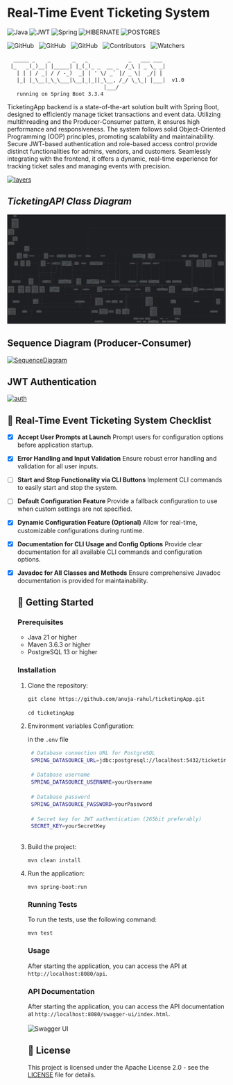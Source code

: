 # Real-Time Event Ticketing System

![Java](https://img.shields.io/badge/java-000?style=for-the-badge&logo=openjdk&logoColor=f89820)
![JWT](https://img.shields.io/badge/-JWT-000?style=for-the-badge&logo=json-web-tokens)
![Spring](https://img.shields.io/badge/spring-000?style=for-the-badge&logo=spring&logoColor=green)
![HIBERNATE](https://img.shields.io/badge/Hibernate-000?style=for-the-badge&logo=hibernate&logoColor=white)
![POSTGRES](https://img.shields.io/badge/-postgresql-000?style=for-the-badge&logo=postgresql)

![GitHub](https://img.shields.io/github/forks/anuja-rahul/ticketingApp?style&logo=github)
&nbsp;
![GitHub](https://img.shields.io/github/license/anuja-rahul/ticketingApp?style&logo=github)
&nbsp;
![GitHub](https://img.shields.io/github/stars/anuja-rahul/ticketingApp?style&logo=github)
&nbsp;
![Contributors](https://img.shields.io/github/contributors/anuja-rahul/ticketingApp?style&logo=github)
&nbsp;
![Watchers](https://img.shields.io/github/watchers/anuja-rahul/ticketingApp?style&logo=github)
&nbsp;

```shell
  _____ _    _       _   _             _   ___ ___
 |_   _(_)__| |_____| |_(_)_ _  __ _  /_\ | _ \_ _|
   | | | / _| / / -_)  _| | ' \/ _` |/ _ \|  _/| |
   |_| |_\__|_\_\___|\__|_|_||_\__, /_/ \_\_| |___|  v1.0
                               |___/
   running on Spring Boot 3.3.4
```

TicketingApp backend is a state-of-the-art solution built with Spring Boot, designed to efficiently manage ticket transactions and event data. 
Utilizing multithreading and the Producer-Consumer pattern, it ensures high performance and responsiveness. 
The system follows solid Object-Oriented Programming (OOP) principles, promoting scalability and maintainability. 
Secure JWT-based authentication and role-based access control provide distinct functionalities for admins, vendors, and customers. 
Seamlessly integrating with the frontend, it offers a dynamic, real-time experience for tracking ticket sales and managing events with precision.

[![layers](https://mermaid.ink/img/pako:eNpVUsGO2yAU_BXr7dVxsLGxzVa9NNtTq0q7PVW-vBgco8XGArzdNMq_F5Ooq554M8O8xwAX6I2QwOFkcRmTb8-P3ZwkX62Z_dMskk-73efk8PNHZMN6I74E1RqtpY38B7zJL9K-qV5G7V7fhGe5GKe8seeofcD7HPR4RLcZN7nX6NxBDomQA67aJ4PSmj8QQlIX5r1K_kApvde730r4kZfL-yOkMEk7oRIh1mXr1IEf5SQ74KEUaF876OZr2IerNy_nuQfu7SpTWBeBXh4UhtuY_iefxHZS4ANqF0htUMgAL-DPS7w_5Xzo2Jt5UKeNX60O9Oj94vh-v8nZSflxPWa9mfZOiRGtH99atmcFa7CgktUUK0pFf8zbZijKfBA1yQuE6zWFBeet6zvwhmSkKvKGVoxWtGyqFM7Ac5LlJWN5WbZ0o1nw_DEmpCBZW7O8aauKVbRmpA4GGdN8vz19_AEpWLOexn8Bw7xf0R7x9S-eDK5R?type=png)](https://mermaid.live/edit#pako:eNpVUsGO2yAU_BXr7dVxsLGxzVa9NNtTq0q7PVW-vBgco8XGArzdNMq_F5Ooq554M8O8xwAX6I2QwOFkcRmTb8-P3ZwkX62Z_dMskk-73efk8PNHZMN6I74E1RqtpY38B7zJL9K-qV5G7V7fhGe5GKe8seeofcD7HPR4RLcZN7nX6NxBDomQA67aJ4PSmj8QQlIX5r1K_kApvde730r4kZfL-yOkMEk7oRIh1mXr1IEf5SQ74KEUaF876OZr2IerNy_nuQfu7SpTWBeBXh4UhtuY_iefxHZS4ANqF0htUMgAL-DPS7w_5Xzo2Jt5UKeNX60O9Oj94vh-v8nZSflxPWa9mfZOiRGtH99atmcFa7CgktUUK0pFf8zbZijKfBA1yQuE6zWFBeet6zvwhmSkKvKGVoxWtGyqFM7Ac5LlJWN5WbZ0o1nw_DEmpCBZW7O8aauKVbRmpA4GGdN8vz19_AEpWLOexn8Bw7xf0R7x9S-eDK5R)

## *TicketingAPI Class Diagram*

[![ClassDiagram](diagrams/ticketingappClassDiagramPreview.png)](https://github.com/anuja-rahul/ticketingApp/blob/main/diagrams/ticketingappClassDiagram.png)

## Sequence Diagram (Producer-Consumer)

[![SequenceDiagram](https://mermaid.ink/img/pako:eNrtVsuO2jAU_RXLqxmJoRARFLwYqUO77AY6s6jYuLEHrEns1A_aFPHvvXkBcUKBqt01q9g-576O7esdjhXjmGDDvzkuY_5B0LWm6Uoi-GhslUbPhutqnFFtRSwyKi167-yGSxhSK5ScK2m1SpI-5GcRv3F7GbHkeiti3l1-4ZIpfXZ57oxVKb8M8NxUwCI79PD4eDYhghZ8LYwFGBTjBFV7OsfrMVq7JkjXFu_u0TtET0ze3fcZrXnooTBZBEw8wIKbTEnTTcqvPRAZq2crqI84oR3CjTWH2KrJJsIWpCS1ZCJoSxPBgFZNN7QWqErIc_ZS8aqsXGLPuetVtYm1vdg476X0BtFGzkubrDeS_ip7vIuqPLn8ZlW-uvySJN7ROIrSLPiV-YfCuIz9dWGeS5u3C_Ok3Hpjr9BlyZPkZmEMkP4r82fKLFVyOC-_v1lZKo4XqjPcXEHqVP1Knne1HVm926HYTwueKSOgfeZdePfS_LgF12DlVawPToSEBgEd2KDvwm5ulNQn4wEGUEoFg16_K4ytMOSb8hUm8MuoflvhldwDDtqRWuYyxsRqxwdYF2cFk1eaGBhVe6V-JRxmoc1-Ueo45qxI_VP1tChfGCUGkx3-gUkQjodBNI6ms1E0jaIwCgc4x2QSDmdBMA4mk3A0DWZRsB_gn6XV0TDc_wKz5wu7?type=png)](https://mermaid.live/edit#pako:eNrtVsuO2jAU_RXLqxmJoRARFLwYqUO77AY6s6jYuLEHrEns1A_aFPHvvXkBcUKBqt01q9g-576O7esdjhXjmGDDvzkuY_5B0LWm6Uoi-GhslUbPhutqnFFtRSwyKi167-yGSxhSK5ScK2m1SpI-5GcRv3F7GbHkeiti3l1-4ZIpfXZ57oxVKb8M8NxUwCI79PD4eDYhghZ8LYwFGBTjBFV7OsfrMVq7JkjXFu_u0TtET0ze3fcZrXnooTBZBEw8wIKbTEnTTcqvPRAZq2crqI84oR3CjTWH2KrJJsIWpCS1ZCJoSxPBgFZNN7QWqErIc_ZS8aqsXGLPuetVtYm1vdg476X0BtFGzkubrDeS_ip7vIuqPLn8ZlW-uvySJN7ROIrSLPiV-YfCuIz9dWGeS5u3C_Ok3Hpjr9BlyZPkZmEMkP4r82fKLFVyOC-_v1lZKo4XqjPcXEHqVP1Knne1HVm926HYTwueKSOgfeZdePfS_LgF12DlVawPToSEBgEd2KDvwm5ulNQn4wEGUEoFg16_K4ytMOSb8hUm8MuoflvhldwDDtqRWuYyxsRqxwdYF2cFk1eaGBhVe6V-JRxmoc1-Ueo45qxI_VP1tChfGCUGkx3-gUkQjodBNI6ms1E0jaIwCgc4x2QSDmdBMA4mk3A0DWZRsB_gn6XV0TDc_wKz5wu7)

## JWT Authentication

[![auth](https://mermaid.ink/img/pako:eNqFVFFv2jAQ_iuWnzaNQkJIAD9UmsqqblqlrrBNmngx9kGsBjuzna6s4r_PTgyFJtvygMjdfffdZ3-5Z8wUB0ywgZ8VSAYzQTeabpcSuaek2gomSiotuioESNuOf_q-eF_Z_FoUFnRneg76UTBo574a0DOwVBTmrzVzYJUWdtfOzIQpqWU5aA8uoGO2KyWtVkXRNdiMWrqixlE2uUbfxeXluzNFxE0gObpZLO7QvT8jE3jOqhzsFeoqB_bgi9BCPUDgaH5pYdGtMEbIDVIafZSPtBDc1zb5dnfXvhmPNIOMogS9uVZ6JTgH-baBQWEAfftfq0ZfOG7S1FMLrycNwFDnUe3LIuizory-RRQyL-B2uVdxccrdDTxhDYDTY230eeTpiXbKPDjHEZW1xEPAuwKe7I0q-KGNfw7pLtp5xRgYs5T_4Gv5kaA7asyxLwq8Ly1aCN_mxbMEuSv-RTU_N15t1mNRzRysTNCXCvTuxNpHphCptZ0y3IOttKzznd19fYewALsHUyp5RtSS9Nq7wyhCb8J5HpwruT9Z3MNb0FsquNtHzz61xDaHLSwxcX851Q9LvJR7V0crq-Y7yTCxuoIeruobDrvrPPiBC6s0Jmvqvo8eLpxlwb0-Y7sr_eLbCGNdR6bkWmx8vNKFC-fWloYMBj7d3wibV6s-U9uBETx3WyR_nGaDbJhN6DCBbJzQNEk4W8XTyXo4itd8HMVDivf7HnbLxnd9wmQS9aN0GE-SNEvSZDRJe3iHSRz141GWxaPRNPHhzGF-K-VURP3pOIsn0zTN0mScRWMHgFrNbbOz69Xdw1pVm_wo0PH9qOH1-_4PXujrmQ?type=png)](https://mermaid.live/edit#pako:eNqFVFFv2jAQ_iuWnzaNQkJIAD9UmsqqblqlrrBNmngx9kGsBjuzna6s4r_PTgyFJtvygMjdfffdZ3-5Z8wUB0ywgZ8VSAYzQTeabpcSuaek2gomSiotuioESNuOf_q-eF_Z_FoUFnRneg76UTBo574a0DOwVBTmrzVzYJUWdtfOzIQpqWU5aA8uoGO2KyWtVkXRNdiMWrqixlE2uUbfxeXluzNFxE0gObpZLO7QvT8jE3jOqhzsFeoqB_bgi9BCPUDgaH5pYdGtMEbIDVIafZSPtBDc1zb5dnfXvhmPNIOMogS9uVZ6JTgH-baBQWEAfftfq0ZfOG7S1FMLrycNwFDnUe3LIuizory-RRQyL-B2uVdxccrdDTxhDYDTY230eeTpiXbKPDjHEZW1xEPAuwKe7I0q-KGNfw7pLtp5xRgYs5T_4Gv5kaA7asyxLwq8Ly1aCN_mxbMEuSv-RTU_N15t1mNRzRysTNCXCvTuxNpHphCptZ0y3IOttKzznd19fYewALsHUyp5RtSS9Nq7wyhCb8J5HpwruT9Z3MNb0FsquNtHzz61xDaHLSwxcX851Q9LvJR7V0crq-Y7yTCxuoIeruobDrvrPPiBC6s0Jmvqvo8eLpxlwb0-Y7sr_eLbCGNdR6bkWmx8vNKFC-fWloYMBj7d3wibV6s-U9uBETx3WyR_nGaDbJhN6DCBbJzQNEk4W8XTyXo4itd8HMVDivf7HnbLxnd9wmQS9aN0GE-SNEvSZDRJe3iHSRz141GWxaPRNPHhzGF-K-VURP3pOIsn0zTN0mScRWMHgFrNbbOz69Xdw1pVm_wo0PH9qOH1-_4PXujrmQ)

## 🎫 Real-Time Event Ticketing System Checklist

- [x] **Accept User Prompts at Launch**
  Prompt users for configuration options before application startup.

- [x] **Error Handling and Input Validation**
  Ensure robust error handling and validation for all user inputs.

- [ ] **Start and Stop Functionality via CLI Buttons**
  Implement CLI commands to easily start and stop the system.

- [ ] **Default Configuration Feature**
  Provide a fallback configuration to use when custom settings are not specified.

- [x] **Dynamic Configuration Feature (Optional)**
  Allow for real-time, customizable configurations during runtime.

- [x] **Documentation for CLI Usage and Config Options**
  Provide clear documentation for all available CLI commands and configuration options.

- [x] **Javadoc for All Classes and Methods**
  Ensure comprehensive Javadoc documentation is provided for maintainability.

  ## 🚀 Getting Started

  ### Prerequisites

  - Java 21 or higher
  - Maven 3.6.3 or higher
  - PostgreSQL 13 or higher

  ### Installation

  1. Clone the repository:

      ```shell
      git clone https://github.com/anuja-rahul/ticketingApp.git

      cd ticketingApp
      ```

  2. Environment variables Configuration:
    
     in the `.env` file

      ```bash
       # Database connection URL for PostgreSQL
       SPRING_DATASOURCE_URL=jdbc:postgresql://localhost:5432/ticketingapp
      
       # Database username
       SPRING_DATASOURCE_USERNAME=yourUsername
      
       # Database password
       SPRING_DATASOURCE_PASSWORD=yourPassword
      
       # Secret key for JWT authentication (265bit preferably)
       SECRET_KEY=yourSecretKey
          
      ```

  3. Build the project:

      ```shell
      mvn clean install
      ```

  4. Run the application:

      ```shell
      mvn spring-boot:run
      ```

     ### Running Tests

     To run the tests, use the following command:

     ```shell
     mvn test
     ```

     ### Usage

     After starting the application, you can access the API at `http://localhost:8080/api`.
    
     ### API Documentation

     After starting the application, you can access the API documentation at `http://localhost:8080/swagger-ui/index.html`.
     <br /><br />
     ![Swagger UI](./diagrams/SwaggerUI.gif)

     ## 📄 License

     This project is licensed under the Apache License 2.0 - see the [LICENSE](LICENSE) file for details.
